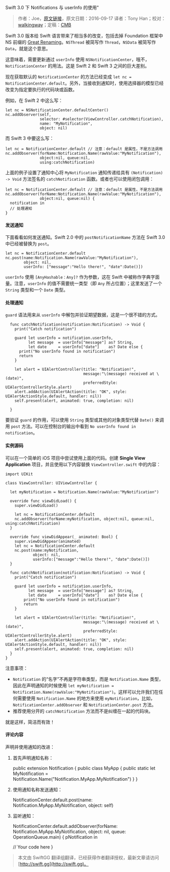 Swift 3.0 下 Notifications 与 userInfo 的使用"

> 作者：Joe，[原文链接](http://dev.iachieved.it/iachievedit/notifications-and-userinfo-with-swift-3-0/)，原文日期：2016-09-17
> 译者：Tony Han；校对：[walkingway](http://chengway.in/)；定稿：[CMB](https://github.com/chenmingbiao)
  









Swift 3.0 版本给 Swift 语言带来了相当多的改变，包括去掉 Foundation 框架中 NS 前缀的 [Great Renaming](https://developer.apple.com/videos/play/wwdc2016/403/)。`NSThread` 被简写作 `Thread`，`NSData` 被简写作 `Data`，就是这个意思。



这意味着，需要更新通过 `userInfo` 使用 `NSNotificationCenter`，哦不，`NotificationCenter` 的用法。这是 Swift 2 和 Swift 3 之间的巨大差别。

现在获取默认的 `NotificationCenter` 的方法已经变成 `let nc = NotificationCenter.default`。另外，当接收到通知时，使用选择器的模型已经改变为指定要执行的代码块或函数。

例如，在 Swift 2 中这么写：

    
    let nc = NSNotificationCenter.defaultCenter()
    nc.addObserver(self, 
                   selector: #selector(ViewController.catchNotification),
                   name: "MyNotification", 
                   object: nil)

而 Swift 3 中要这么写：

    
    let nc = NotificationCenter.default // 注意：default 是属性，不是方法调用
    nc.addObserver(forName:Notification.Name(rawValue:"MyNotification"),
                   object:nil, queue:nil,
                   using:catchNotification)

上面的例子设置了通知中心将 `MyNotification` 通知传递给具有 `(Notification) -> Void` 方法签名的 `catchNotification` 函数。或者也可以使用闭包调用：

    
    let nc = NotificationCenter.default // 注意：default 是属性，不是方法调用
    nc.addObserver(forName:Notification.Name(rawValue:"MyNotification"),
                   object:nil, queue:nil) {
      notification in
      // 处理通知
    }

#### 发送通知

下面看看如何发送通知。Swift 2.0 中的 `postNotificationName` 方法在 Swift 3.0 中已经被替换为 `post`。

    
    let nc = NotificationCenter.default
    nc.post(name:Notification.Name(rawValue:"MyNotification"),
            object: nil,
            userInfo: ["message":"Hello there!", "date":Date()])

`userInfo` 使用 `[AnyHashable：Any]?` 作为参数，这在 Swift 中被称作字典字面量。注意，`userInfo` 的值不需要统一类型（即 `Any` 所占位置）；这里发送了一个 `String` 类型和一个 `Date` 类型。

#### 处理通知

`guard` 语法用来从 `userInfo` 中解包并验证期望数据，这是一个很不错的方式。

    
      func catchNotification(notification:Notification) -> Void {
        print("Catch notification")
        
        guard let userInfo = notification.userInfo,
              let message  = userInfo["message"] as? String,
              let date     = userInfo["date"]    as? Date else {
          print("No userInfo found in notification")
          return
        }
        
        let alert = UIAlertController(title: "Notification!",
                                      message:"\(message) received at \(date)",
                                      preferredStyle: UIAlertControllerStyle.alert)
        alert.addAction(UIAlertAction(title: "OK", style: UIAlertActionStyle.default, handler: nil))
        self.present(alert, animated: true, completion: nil)
        
      }

要验证 `guard` 的作用，可以使用 `String` 类型或其他的对象类型代替 `Date()` 来调用 `post` 方法。可以在控制台的输出中看到 `No userInfo found in notification`。

#### 实例源码

可以在一个简单的 iOS 项目中尝试使用上面的代码。创建 **Single View Application** 项目，并且使用以下内容替换 `ViewController.swift` 中的内容：

    
    import UIKit
    
    class ViewController: UIViewController {
      
      let myNotification = Notification.Name(rawValue:"MyNotification")
    
      override func viewDidLoad() {
        super.viewDidLoad()
        
        let nc = NotificationCenter.default
        nc.addObserver(forName:myNotification, object:nil, queue:nil, using:catchNotification)
      }
      
      override func viewDidAppear(_ animated: Bool) {
        super.viewDidAppear(animated)
        let nc = NotificationCenter.default
        nc.post(name:myNotification,
                object: nil,
                userInfo:["message":"Hello there!", "date":Date()])
      }
      
      func catchNotification(notification:Notification) -> Void {
        print("Catch notification")
        
        guard let userInfo = notification.userInfo,
              let message  = userInfo["message"] as? String,
              let date     = userInfo["date"]    as? Date else {
            print("No userInfo found in notification")
            return
        }
        
        let alert = UIAlertController(title: "Notification!",
                                      message:"\(message) received at \(date)",
                                      preferredStyle: UIAlertControllerStyle.alert)
        alert.addAction(UIAlertAction(title: "OK", style: UIAlertActionStyle.default, handler: nil))
        self.present(alert, animated: true, completion: nil)
      }
    }

注意事项：

- `Notification` 的“名字”不再是字符串类型，而是 `Notification.Name` 类型，因此在声明通知的时候使用 `let myNotification = Notification.Name(rawValue:"MyNotification")`。这样可以允许我们在任何需要使用 `Notification.Name` 的地方来使用 `myNotification`，比如，`NotificationCenter.addObserver` 和 `NotificationCenter.post` 方法。
- 推荐使用分开的 `catchNotification` 方法而不是纠缠在一起的代码块。

就是这样，简洁而有效！

#### 评论内容

声明并使用通知的改进：

1) 首先声明通知名称：

    
    public extension Notification {
      public class MyApp {
         public static let MyNotification = Notification.Name("Notification.MyApp.MyNotification")
      }
    }

2) 使用通知名称发送通知：

    
    NotificationCenter.default.post(name: Notification.MyApp.MyNotification, object: self)

3) 监听通知：

    
    NotificationCenter.default.addObserver(forName: Notification.MyApp.MyNotification, object: nil, queue: OperationQueue.main) {
          pNotification in
     
      // Your code here
    }

> 本文由 SwiftGG 翻译组翻译，已经获得作者翻译授权，最新文章请访问 [http://swift.gg](http://swift.gg)。